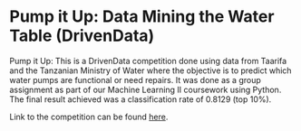 # Pump it Up: Data Mining the Water Table (DrivenData)
Pump it Up: This is a DrivenData competition done using data from Taarifa and the Tanzanian Ministry of Water where the objective is to predict which water pumps are functional or need repairs. It was done as a group assignment as part of our Machine Learning II coursework using Python. The final result achieved was a classification rate of 0.8129 (top 10%).

Link to the competition can be found [here](https://www.drivendata.org/competitions/7/pump-it-up-data-mining-the-water-table/).
